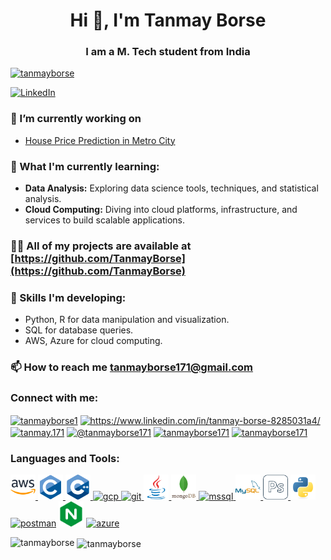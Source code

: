 <h1 align="center">Hi 👋, I'm Tanmay Borse</h1>
<h3 align="center">I am a M. Tech student from India</h3>

<p align="left"> <a href="https://github.com/ryo-ma/github-profile-trophy"><img src="https://github-profile-trophy.vercel.app/?username=tanmayborse&theme=onedark" alt="tanmayborse" /></a> </p>

<p align="left"><a href="https://www.linkedin.com/in/tanmay-borse-8285031a4/" target="blank"><img src="https://img.shields.io/badge/-LinkedIn-blue?style=for-the-badge&logo=Linkedin&logoColor=white" alt="LinkedIn" /></a></p>

### 🔭 I’m currently working on 
  - [House Price Prediction in Metro City](https://github.com/TanmayBorse/price-project)

### 🌱 What I'm currently learning:
  -  **Data Analysis:** Exploring data science tools, techniques, and statistical analysis.
  -  **Cloud Computing:** Diving into cloud platforms, infrastructure, and services to build scalable applications.

### 👨‍💻 All of my projects are available at [https://github.com/TanmayBorse](https://github.com/TanmayBorse)

### 🚀 Skills I'm developing:
- Python, R for data manipulation and visualization.
- SQL for database queries.
- AWS, Azure for cloud computing.

### 📫 How to reach me **tanmayborse171@gmail.com**

<h3 align="left">Connect with me:</h3>
<p align="left">
<a href="https://twitter.com/tanmayborse1" target="blank"><img align="center" src="https://raw.githubusercontent.com/rahuldkjain/github-profile-readme-generator/master/src/images/icons/Social/twitter.svg" alt="tanmayborse1" height="30" width="40" /></a>
<a href="https://www.linkedin.com/in/tanmay-borse-8285031a4/" target="blank"><img align="center" src="https://raw.githubusercontent.com/rahuldkjain/github-profile-readme-generator/master/src/images/icons/Social/linked-in-alt.svg" alt="https://www.linkedin.com/in/tanmay-borse-8285031a4/" height="30" width="40" /></a>
<a href="https://instagram.com/tanmay.171" target="blank"><img align="center" src="https://raw.githubusercontent.com/rahuldkjain/github-profile-readme-generator/master/src/images/icons/Social/instagram.svg" alt="tanmay.171" height="30" width="40" /></a>
<a href="https://medium.com/@tanmayborse171" target="blank"><img align="center" src="https://raw.githubusercontent.com/rahuldkjain/github-profile-readme-generator/master/src/images/icons/Social/medium.svg" alt="@tanmayborse171" height="30" width="40" /></a>
<a href="https://www.leetcode.com/tanmayborse171" target="blank"><img align="center" src="https://raw.githubusercontent.com/rahuldkjain/github-profile-readme-generator/master/src/images/icons/Social/leet-code.svg" alt="tanmayborse171" height="30" width="40" /></a>
<a href="https://www.kaggle.com/tanmayborse" target="blank"><img align="center" src="https://raw.githubusercontent.com/rahuldkjain/github-profile-readme-generator/master/src/images/icons/Social/kaggle.svg" alt="tanmayborse171" height="30" width="40" /></a>
</p>

<h3 align="left">Languages and Tools:</h3>
<p align="left"> <a href="https://aws.amazon.com" target="_blank" rel="noreferrer"> <img src="https://raw.githubusercontent.com/devicons/devicon/master/icons/amazonwebservices/amazonwebservices-original-wordmark.svg" alt="aws" width="40" height="40"/> </a> <a href="https://www.cprogramming.com/" target="_blank" rel="noreferrer"> <img src="https://raw.githubusercontent.com/devicons/devicon/master/icons/c/c-original.svg" alt="c" width="40" height="40"/> </a> <a href="https://www.w3schools.com/cpp/" target="_blank" rel="noreferrer"> <img src="https://raw.githubusercontent.com/devicons/devicon/master/icons/cplusplus/cplusplus-original.svg" alt="cplusplus" width="40" height="40"/> </a> <a href="https://cloud.google.com" target="_blank" rel="noreferrer"> <img src="https://www.vectorlogo.zone/logos/google_cloud/google_cloud-icon.svg" alt="gcp" width="40" height="40"/> </a> <a href="https://git-scm.com/" target="_blank" rel="noreferrer"> <img src="https://www.vectorlogo.zone/logos/git-scm/git-scm-icon.svg" alt="git" width="40" height="40"/> </a> <a href="https://www.java.com" target="_blank" rel="noreferrer"> <img src="https://raw.githubusercontent.com/devicons/devicon/master/icons/java/java-original.svg" alt="java" width="40" height="40"/> </a> <a href="https://www.mongodb.com/" target="_blank" rel="noreferrer"> <img src="https://raw.githubusercontent.com/devicons/devicon/master/icons/mongodb/mongodb-original-wordmark.svg" alt="mongodb" width="40" height="40"/> </a> <a href="https://www.microsoft.com/en-us/sql-server" target="_blank" rel="noreferrer"> <img src="https://www.svgrepo.com/show/303229/microsoft-sql-server-logo.svg" alt="mssql" width="40" height="40"/> </a> <a href="https://www.mysql.com/" target="_blank" rel="noreferrer"> <img src="https://raw.githubusercontent.com/devicons/devicon/master/icons/mysql/mysql-original-wordmark.svg" alt="mysql" width="40" height="40"/> </a>
<a href="https://www.photoshop.com/en" target="_blank" rel="noreferrer"> <img src="https://raw.githubusercontent.com/devicons/devicon/master/icons/photoshop/photoshop-line.svg" alt="photoshop" width="40" height="40"/> </a> <a href="https://www.python.org" target="_blank" rel="noreferrer"> <img src="https://raw.githubusercontent.com/devicons/devicon/master/icons/python/python-original.svg" alt="python" width="40" height="40"/>
<a href="https://www.postman.com/" target="_blank" rel="noreferrer"><img src="https://www.vectorlogo.zone/logos/getpostman/getpostman-icon.svg" alt="postman" width="40" height="40"/></a>
<a href="https://www.nginx.com/" target="_blank" rel="noreferrer"><img src="https://raw.githubusercontent.com/devicons/devicon/master/icons/nginx/nginx-original.svg" alt="nginx" width="40" height="40"/></a>
<a href="https://azure.microsoft.com/en-us/" target="_blank" rel="noreferrer"><img src="https://www.vectorlogo.zone/logos/microsoft_azure/microsoft_azure-icon.svg" alt="azure" width="40" height="40"/></a>
</a></p>

<p><img align="left" src="https://github-readme-stats.vercel.app/api/top-langs?username=tanmayborse&show_icons=true&locale=en&layout=compact" alt="tanmayborse" /></p>

<p>&nbsp;<img align="center" src="https://github-readme-stats.vercel.app/api?username=tanmayborse&show_icons=true&locale=en" alt="tanmayborse" /></p>
